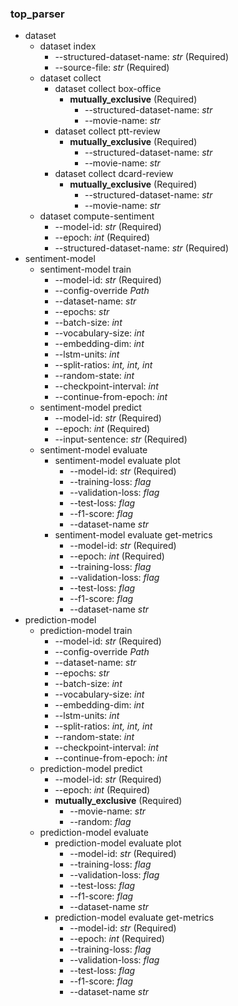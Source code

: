 ### top_parser

- dataset
  - dataset index
    - --structured-dataset-name: *str* (Required)
    - --source-file: *str* (Required)
  - dataset collect
    - dataset collect box-office
      - **mutually_exclusive** (Required)
        - --structured-dataset-name: *str*
        - --movie-name: *str*
    - dataset collect ptt-review
      - **mutually_exclusive** (Required)
        - --structured-dataset-name: *str*
        - --movie-name: *str*
    - dataset collect dcard-review
      - **mutually_exclusive** (Required)
        - --structured-dataset-name: *str*
        - --movie-name: *str*
  - dataset compute-sentiment
    - --model-id: *str* (Required)
    - --epoch: *int* (Required)
    - --structured-dataset-name: *str* (Required)
- sentiment-model
  - sentiment-model train
    - --model-id: *str* (Required)
    - --config-override *Path*
    - --dataset-name: *str* 
    - --epochs: *str*
    - --batch-size: *int*
    - --vocabulary-size: *int*
    - --embedding-dim: *int*
    - --lstm-units: *int*
    - --split-ratios: *int, int, int*
    - --random-state: *int*
    - --checkpoint-interval: *int*
    - --continue-from-epoch: *int*
  - sentiment-model predict
    - --model-id: *str* (Required) 
    - --epoch: *int* (Required)
    - --input-sentence: *str* (Required)
  - sentiment-model evaluate
    - sentiment-model evaluate plot
      - --model-id: *str* (Required)
      - --training-loss: *flag*
      - --validation-loss: *flag*
      - --test-loss: *flag*
      - --f1-score: *flag*
      - --dataset-name *str*
    - sentiment-model evaluate get-metrics
      - --model-id: *str* (Required) 
      - --epoch: *int* (Required)
      - --training-loss: *flag*
      - --validation-loss: *flag*
      - --test-loss: *flag*
      - --f1-score: *flag*
      - --dataset-name *str*
- prediction-model
  - prediction-model train
    - --model-id: *str* (Required)
    - --config-override *Path*
    - --dataset-name: *str* 
    - --epochs: *str*
    - --batch-size: *int*
    - --vocabulary-size: *int*
    - --embedding-dim: *int*
    - --lstm-units: *int*
    - --split-ratios: *int, int, int*
    - --random-state: *int*
    - --checkpoint-interval: *int*
    - --continue-from-epoch: *int*
  - prediction-model predict
    - --model-id: *str* (Required) 
    - --epoch: *int* (Required)
    - **mutually_exclusive** (Required)
      - --movie-name: *str*
      - --random: *flag*
  - prediction-model evaluate
    - prediction-model evaluate plot
      - --model-id: *str* (Required)
      - --training-loss: *flag*
      - --validation-loss: *flag*
      - --test-loss: *flag*
      - --f1-score: *flag*
      - --dataset-name *str*
    - prediction-model evaluate get-metrics
      - --model-id: *str* (Required) 
      - --epoch: *int* (Required)
      - --training-loss: *flag*
      - --validation-loss: *flag*
      - --test-loss: *flag*
      - --f1-score: *flag*
      - --dataset-name *str*

